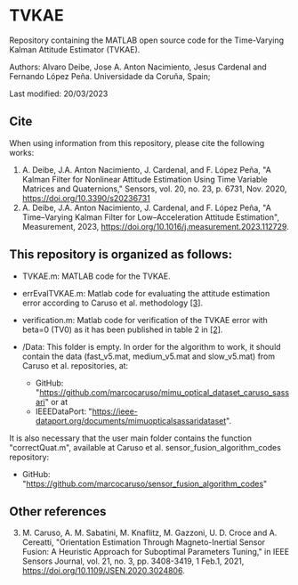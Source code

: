 # __TVKAE__
Repository containing the MATLAB open source code for the Time-Varying Kalman Attitude Estimator (TVKAE).

Authors: Alvaro Deibe, Jose A. Anton Nacimiento, Jesus Cardenal and Fernando López Peña.
Universidade da Coruña, Spain; 

Last modified: 20/03/2023 

## Cite

When using information from this repository, please cite the following works:

1. <a id="referencia1"></a>A. Deibe, J.A. Anton Nacimiento, J. Cardenal, and F. López Peña, "A Kalman Filter for Nonlinear Attitude Estimation Using Time Variable Matrices and Quaternions," Sensors, vol. 20, no. 23, p. 6731, Nov. 2020, https://doi.org/10.3390/s20236731
2. <a id="referencia2"></a>A. Deibe, J.A. Anton Nacimiento, J. Cardenal, and F. López Peña, "A Time–Varying Kalman Filter for Low–Acceleration Attitude Estimation", Measurement, 2023, https://doi.org/10.1016/j.measurement.2023.112729.

## This repository is organized as follows:

- TVKAE.m: MATLAB code for the TVKAE.
- errEvalTVKAE.m: Matlab code for evaluating the attitude estimation error according to Caruso et al. methodology [[3]](#referencia3).
- verification.m: Matlab code for verification of the TVKAE error with beta=0 (TV0) as it has been published in table 2 in [[2]](#referencia2).

- /Data: This folder is empty. In order for the algorithm to work, it should contain the data (fast_v5.mat, medium_v5.mat and slow_v5.mat) from Caruso et al. repositories, at:

  - GitHub: "https://github.com/marcocaruso/mimu_optical_dataset_caruso_sassari" or at
  - IEEEDataPort: "https://ieee-dataport.org/documents/mimuopticalsassaridataset".

It is also necessary that the user main folder contains the function "correctQuat.m", available at Caruso et al. sensor_fusion_algorithm_codes repository:

  - GitHub: "https://github.com/marcocaruso/sensor_fusion_algorithm_codes"

## Other references
3. <a id="referencia3"></a>M. Caruso, A. M. Sabatini, M. Knaflitz, M. Gazzoni, U. D. Croce and A. Cereatti, "Orientation Estimation Through Magneto-Inertial Sensor Fusion: A Heuristic Approach for Suboptimal Parameters Tuning," in IEEE Sensors Journal, vol. 21, no. 3, pp. 3408-3419, 1 Feb.1, 2021, https://doi.org/10.1109/JSEN.2020.3024806.
